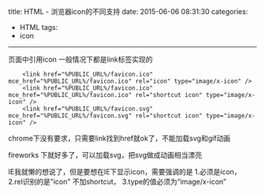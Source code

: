 title: HTML - 浏览器icon的不同支持
date: 2015-06-06 08:31:30
categories:
- HTML
tags:
- icon
---
页面中引用icon
一般情况下都是link标签实现的

```
    <link href="%PUBLIC_URL%/favicon.ico" mce_href="%PUBLIC_URL%/favicon.ico" rel="icon" type="image/x-icon" />
    <link href="%PUBLIC_URL%/favicon.ico" mce_href="%PUBLIC_URL%/favicon.ico" rel="shortcut icon" type="image/x-icon" />
    <link href="%PUBLIC_URL%/favicon.svg" mce_href="%PUBLIC_URL%/favicon.svg" rel="shortcut icon" type="image/x-icon" />
```

chrome下没有要求，只需要link找到href就ok了，不能加载svg和gif动画

fireworks 下就好多了，可以加载svg，把svg做成动画相当漂亮

IE我就懒的想说了，但是要想在IE下显示icon，需要强调的是
1.必须是icon，
2.rel识别的是"icon" 不加shortcut，
3.type的值必须为“image/x-icon”
<!-- more -->
